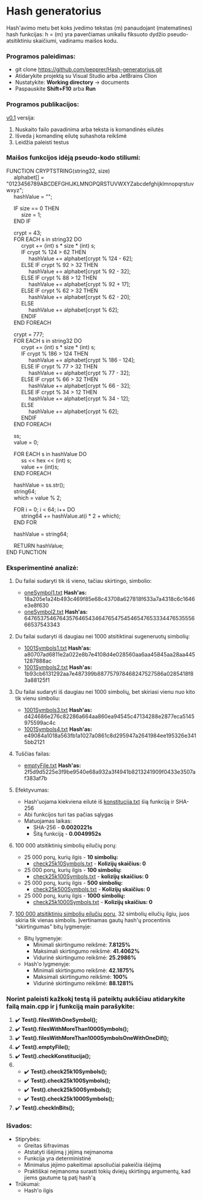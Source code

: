# Hash generatorius

Hash'avimo metu bet koks įvedimo tekstas (m) panaudojant (matematines) hash funkcijas: h = (m) 
yra paverčiamas unikaliu fiksuoto dydžio pseudo-atsitiktiniu skaičiumi, vadinamu maišos kodu.

### Programos paleidimas:

* git clone https://github.com/pepprer/Hash-generatorius.git
* Atidarykite projektą su Visual Studio arba JetBrains Clion
* Nustatykite: **Working directory** -> documents
* Paspauskite **Shift+F10** arba **Run**

### Programos publikacijos:

[v0.1](https://github.com/pepprer/Hash-generatorius/releases/tag/v0.1) versija:
1. Nuskaito failo pavadinima arba teksta is komandinės eilutės
2. Išveda į komandinę eilutę suhashota reikšmė
3. Leidžia paleisti testus

### Maišos funkcijos idėją pseudo-kodo stiliumi:
FUNCTION CRYPTSTRING(string32, size) <br/>
&nbsp;&nbsp;&nbsp;&nbsp;&nbsp;alphabet[] = "0123456789ABCDEFGHIJKLMNOPQRSTUVWXYZabcdefghijklmnopqrstuvwxyz"; <br/>
&nbsp;&nbsp;&nbsp;&nbsp;&nbsp;hashValue = "";

&nbsp;&nbsp;&nbsp;&nbsp;&nbsp;IF size == 0 THEN <br/>
&nbsp;&nbsp;&nbsp;&nbsp;&nbsp;&nbsp;&nbsp;&nbsp;&nbsp;&nbsp;size = 1; <br/>
&nbsp;&nbsp;&nbsp;&nbsp;&nbsp;END IF <br/>

&nbsp;&nbsp;&nbsp;&nbsp;&nbsp;crypt = 43; <br/>
&nbsp;&nbsp;&nbsp;&nbsp;&nbsp;FOR EACH s in string32 DO<br/>
&nbsp;&nbsp;&nbsp;&nbsp;&nbsp;&nbsp;&nbsp;&nbsp;&nbsp;&nbsp;crypt += (int) s * size * (int) s;<br/>
&nbsp;&nbsp;&nbsp;&nbsp;&nbsp;&nbsp;&nbsp;&nbsp;&nbsp;&nbsp;IF crypt % 124 > 62 THEN <br/>
&nbsp;&nbsp;&nbsp;&nbsp;&nbsp;&nbsp;&nbsp;&nbsp;&nbsp;&nbsp;&nbsp;&nbsp;&nbsp;&nbsp;&nbsp;hashValue += alphabet[crypt % 124 - 62]; <br/>
&nbsp;&nbsp;&nbsp;&nbsp;&nbsp;&nbsp;&nbsp;&nbsp;&nbsp;&nbsp;ELSE IF crypt % 92 > 32 THEN <br/>
&nbsp;&nbsp;&nbsp;&nbsp;&nbsp;&nbsp;&nbsp;&nbsp;&nbsp;&nbsp;&nbsp;&nbsp;&nbsp;&nbsp;&nbsp;hashValue += alphabet[crypt % 92 - 32]; <br/>
&nbsp;&nbsp;&nbsp;&nbsp;&nbsp;&nbsp;&nbsp;&nbsp;&nbsp;&nbsp;ELSE IF crypt % 88 > 12 THEN <br/>
&nbsp;&nbsp;&nbsp;&nbsp;&nbsp;&nbsp;&nbsp;&nbsp;&nbsp;&nbsp;&nbsp;&nbsp;&nbsp;&nbsp;&nbsp;hashValue += alphabet[crypt % 92 + 17]; <br/>
&nbsp;&nbsp;&nbsp;&nbsp;&nbsp;&nbsp;&nbsp;&nbsp;&nbsp;&nbsp;ELSE IF crypt % 62 > 32 THEN <br/>
&nbsp;&nbsp;&nbsp;&nbsp;&nbsp;&nbsp;&nbsp;&nbsp;&nbsp;&nbsp;&nbsp;&nbsp;&nbsp;&nbsp;&nbsp;hashValue += alphabet[crypt % 62 - 20]; <br/>
&nbsp;&nbsp;&nbsp;&nbsp;&nbsp;&nbsp;&nbsp;&nbsp;&nbsp;&nbsp;ELSE <br/>
&nbsp;&nbsp;&nbsp;&nbsp;&nbsp;&nbsp;&nbsp;&nbsp;&nbsp;&nbsp;&nbsp;&nbsp;&nbsp;&nbsp;&nbsp;hashValue += alphabet[crypt % 62]; <br/>
&nbsp;&nbsp;&nbsp;&nbsp;&nbsp;&nbsp;&nbsp;&nbsp;&nbsp;&nbsp;ENDIF <br/>
&nbsp;&nbsp;&nbsp;&nbsp;&nbsp;END FOREACH <br/>

&nbsp;&nbsp;&nbsp;&nbsp;&nbsp;crypt = 777; <br/>
&nbsp;&nbsp;&nbsp;&nbsp;&nbsp;FOR EACH s in string32 DO<br/>
&nbsp;&nbsp;&nbsp;&nbsp;&nbsp;&nbsp;&nbsp;&nbsp;&nbsp;&nbsp;crypt += (int) s * size * (int) s;<br/>
&nbsp;&nbsp;&nbsp;&nbsp;&nbsp;&nbsp;&nbsp;&nbsp;&nbsp;&nbsp;IF crypt % 186 > 124 THEN <br/>
&nbsp;&nbsp;&nbsp;&nbsp;&nbsp;&nbsp;&nbsp;&nbsp;&nbsp;&nbsp;&nbsp;&nbsp;&nbsp;&nbsp;&nbsp;hashValue += alphabet[crypt % 186 - 124]; <br/>
&nbsp;&nbsp;&nbsp;&nbsp;&nbsp;&nbsp;&nbsp;&nbsp;&nbsp;&nbsp;ELSE IF crypt % 77 > 32 THEN <br/>
&nbsp;&nbsp;&nbsp;&nbsp;&nbsp;&nbsp;&nbsp;&nbsp;&nbsp;&nbsp;&nbsp;&nbsp;&nbsp;&nbsp;&nbsp;hashValue += alphabet[crypt % 77 - 32]; <br/>
&nbsp;&nbsp;&nbsp;&nbsp;&nbsp;&nbsp;&nbsp;&nbsp;&nbsp;&nbsp;ELSE IF crypt % 66 > 32 THEN <br/>
&nbsp;&nbsp;&nbsp;&nbsp;&nbsp;&nbsp;&nbsp;&nbsp;&nbsp;&nbsp;&nbsp;&nbsp;&nbsp;&nbsp;&nbsp;hashValue += alphabet[crypt % 66 - 32]; <br/>
&nbsp;&nbsp;&nbsp;&nbsp;&nbsp;&nbsp;&nbsp;&nbsp;&nbsp;&nbsp;ELSE IF crypt % 34 > 12 THEN <br/>
&nbsp;&nbsp;&nbsp;&nbsp;&nbsp;&nbsp;&nbsp;&nbsp;&nbsp;&nbsp;&nbsp;&nbsp;&nbsp;&nbsp;&nbsp;hashValue += alphabet[crypt % 34 - 12]; <br/>
&nbsp;&nbsp;&nbsp;&nbsp;&nbsp;&nbsp;&nbsp;&nbsp;&nbsp;&nbsp;ELSE <br/>
&nbsp;&nbsp;&nbsp;&nbsp;&nbsp;&nbsp;&nbsp;&nbsp;&nbsp;&nbsp;&nbsp;&nbsp;&nbsp;&nbsp;&nbsp;hashValue += alphabet[crypt % 62]; <br/>
&nbsp;&nbsp;&nbsp;&nbsp;&nbsp;&nbsp;&nbsp;&nbsp;&nbsp;&nbsp;ENDIF <br/>
&nbsp;&nbsp;&nbsp;&nbsp;&nbsp;END FOREACH <br/>

&nbsp;&nbsp;&nbsp;&nbsp;&nbsp;ss; <br/>
&nbsp;&nbsp;&nbsp;&nbsp;&nbsp;value = 0; <br/>

&nbsp;&nbsp;&nbsp;&nbsp;&nbsp;FOR EACH s in hashValue DO<br/>
&nbsp;&nbsp;&nbsp;&nbsp;&nbsp;&nbsp;&nbsp;&nbsp;&nbsp;&nbsp;ss << hex << (int) s;<br/>
&nbsp;&nbsp;&nbsp;&nbsp;&nbsp;&nbsp;&nbsp;&nbsp;&nbsp;&nbsp;value += (int)s;<br/>
&nbsp;&nbsp;&nbsp;&nbsp;&nbsp;END FOREACH <br/>

&nbsp;&nbsp;&nbsp;&nbsp;&nbsp;hashValue = ss.str(); <br/>
&nbsp;&nbsp;&nbsp;&nbsp;&nbsp;string64; <br/>
&nbsp;&nbsp;&nbsp;&nbsp;&nbsp;which = value % 2; <br/>

&nbsp;&nbsp;&nbsp;&nbsp;&nbsp;FOR i = 0; i < 64; i++ DO <br/>
&nbsp;&nbsp;&nbsp;&nbsp;&nbsp;&nbsp;&nbsp;&nbsp;&nbsp;&nbsp;string64 += hashValue.at(i * 2 + which); <br/>
&nbsp;&nbsp;&nbsp;&nbsp;&nbsp;END FOR<br/>

&nbsp;&nbsp;&nbsp;&nbsp;&nbsp;hashValue = string64;

&nbsp;&nbsp;&nbsp;&nbsp;&nbsp;RETURN hashValue; <br/>
END FUNCTION
### Eksperimentinė analizė:

1. Du failai sudaryti tik iš vieno, tačiau skirtingo, simbolio:
    * [oneSymbol1.txt](https://github.com/pepprer/Hash-generatorius/blob/master/documents/oneSymbol1.txt) **Hash'as:** 18a205e1a24b493c469f85e68c43708a627818f633a7a4318c6c1646e3e8f630
    * [oneSymbol2.txt](https://github.com/pepprer/Hash-generatorius/blob/master/documents/oneSymbol2.txt) **Hash'as:** 6476537546764357646543464765475454654765333447653555666537543343
    
2. Du failai sudaryti iš daugiau nei 1000 atsitiktinai sugeneruotų simbolių:
    * [1001Symbols1.txt](https://github.com/pepprer/Hash-generatorius/blob/master/documents/1001Symbols1.txt) **Hash'as:** a80707ad6811e2a022e8b7e4108d4e028560aa6aa45845aa28aa4451287888ac
    * [1001Symbols2.txt](https://github.com/pepprer/Hash-generatorius/blob/master/documents/1001Symbols2.txt) **Hash'as:** 1b93cb6131292aa7e487399b887757978468247527586a0285418f83a88125f1
    
3. Du failai sudaryti iš daugiau nei 1000 simbolių, bet skiriasi vienu nuo kito tik vienu simboliu:
    * [1001Symbols3.txt](https://github.com/pepprer/Hash-generatorius/blob/master/documents/1001Symbols3.txt) **Hash'as:** d424686e276c82286a664aa860ea94545c47134288e2877eca5145975599ac4c
    * [1001Symbols4.txt](https://github.com/pepprer/Hash-generatorius/blob/master/documents/1001Symbols4.txt) **Hash'as:** e49084a1018a563fb1a1027a0861c8d295947a2641984ee195326e3415bb2121

4. Tuščias failas:
    * [emptyFile.txt](https://github.com/pepprer/Hash-generatorius/blob/master/documents/emptyFile.txt) **Hash'as:** 2f5d9d5225e3f9be9540e68a932a3f4941b8213241909f0433e3507af383af7b
    
5. Efektyvumas:
    * Hash'uojama kiekviena eilutė iš [konstitucija.txt](https://github.com/pepprer/Hash-generatorius/blob/master/documents/konstitucija.txt) šią funkciją ir SHA-256
    * Abi funkcijos turi tas pačias sąlygas
    * Matuojamas laikas:
        * SHA-256 - **0.0020221s**
        * Šitą funkciją - **0.0049952s**
        
6. 100 000 atsitiktinių simbolių eilučių porų: 
    * 25 000 porų, kurių ilgis - **10 simbolių:**
        * [check25k10Symbols.txt](https://github.com/pepprer/Hash-generatorius/blob/master/documents/check25k10Symbols.txt) - **Kolizijų skaičius: 0**
    * 25 000 porų, kurių ilgis - **100 simbolių:**
        * [check25k100Symbols.txt](https://github.com/pepprer/Hash-generatorius/blob/master/documents/check25k100Symbols.txt) - **kolizijų skaičius: 0**
    * 25 000 porų, kurių ilgis - **500 simbolių:**
        * [check25k500Symbols.txt](https://github.com/pepprer/Hash-generatorius/blob/master/documents/check25k500Symbols.txt) - **Kolizijų skaičius: 0**
    * 25 000 porų, kurių ilgis - **1000 simbolių:**
        * [check25k1000Symbols.txt](https://github.com/pepprer/Hash-generatorius/blob/master/documents/check25k1000Symbols.txt) - **Kolizijų skaičius: 0**
        
7. [100 000 atsitiktinių simbolių eilučių porų](https://github.com/pepprer/Hash-generatorius/blob/master/documents/porosStringu.txt), 32 simbolių eilučių ilgiu, juos skiria tik vienas simbolis. Įvertinamas gautų hash'ų procentinis "skirtingumas" bitų
   lygmenyje:
    * Bitų lygmenyje:
        * Minimali skirtingumo reikšmė: **7.8125%**
        * Maksimali skirtingumo reikšmė: **41.4062%**
        * Vidurinė skirtingumo reikšmė: **25.2986%**
    * Hash'o lygmenyje:
        * Minimali skirtingumo reikšmė: **42.1875%**
        * Maksimali skirtingumo reikšmė: **100%**
        * Vidurinė skirtingumo reikšmė: **88.1281%**

### Norint paleisti kažkokį testą iš pateiktų aukščiau atidarykite failą **main.cpp** ir į funkciją **main** parašykite:
1. :heavy_check_mark: **Test().filesWithOneSymbol();**
2. :heavy_check_mark: **Test().filesWithMoreThan1000Symbols();**
3. :heavy_check_mark: **Test().filesWithMoreThan1000SymbolsOneWithOneDif();**
4. :heavy_check_mark: **Test().emptyFile();**
5. :heavy_check_mark: **Test().checkKonstitucija();**
6. 
   * :heavy_check_mark: **Test().check25k10Symbols();**
   * :heavy_check_mark: **Test().check25k100Symbols();**
   * :heavy_check_mark: **Test().check25k500Symbols();**
   * :heavy_check_mark: **Test().check25k1000Symbols();**
7. :heavy_check_mark: **Test().checkInBits();**

### Išvados:
   * Stiprybės:
      * Greitas šifravimas
      * Atstatyti išėjimą į įėjimą neįmanoma
      * Funkcija yra deterministinė
      * Minimalus įėjimo pakeitimai apsoliučiai pakeičia išėjimą
      * Praktiškai neįmanoma surasti tokių dviejų skirtingų argumentų, kad jiems gautume tą patį hash'ą
   * Trūkumai:
      * Hash'o ilgis
      


